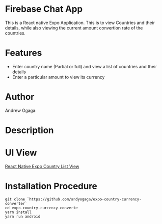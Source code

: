 # Firebase Chat App

This is a React native Expo Application.
This is to view Countries and their details, while also viewing the current amount convertion rate of the countries.

# Features

- Enter country name (Partial or full) and view a list of countries and their details
- Enter a particular amount to view its currency

# Author

Andrew Ogaga

# Description

# UI View

[React Native Expo Country List View](https://drive.google.com/drive/folders/1q5giacW_UOPWYimDkI7lPKLWXSfrBga5?usp=sharing)

# Installation Procedure

```
git clone `https://github.com/andyogaga/expo-country-currency-converter`
cd expo-country-currency-converte
yarn install
yarn run android
```
